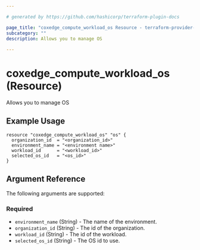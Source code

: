 ```yaml
---

# generated by https://github.com/hashicorp/terraform-plugin-docs

page_title: "coxedge_compute_workload_os Resource - terraform-provider-coxedge"
subcategory: ""
description: Allows you to manage OS
  
---
```


# coxedge_compute_workload_os (Resource)

Allows you to manage OS

Example Usage
---

```
resource "coxedge_compute_workload_os" "os" {
  organization_id  = "<organization_id>"
  environment_name = "<environment name>"
  workload_id      = "<workload_id>"
  selected_os_id   = "<os_id>"
}
```

<!-- schema generated by tfplugindocs -->

## Argument Reference

The following arguments are supported:

### Required

- `environment_name` (String) - The name of the environment.
- `organization_id` (String) - The id of the organization.
- `workload_id` (String) - The id of the workload.
- `selected_os_id` (String) - The OS id to use.
